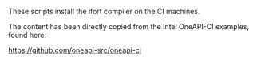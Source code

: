 These scripts install the ifort compiler on the CI machines.

The content has been directly copied from the Intel OneAPI-CI examples, found
here:

https://github.com/oneapi-src/oneapi-ci
